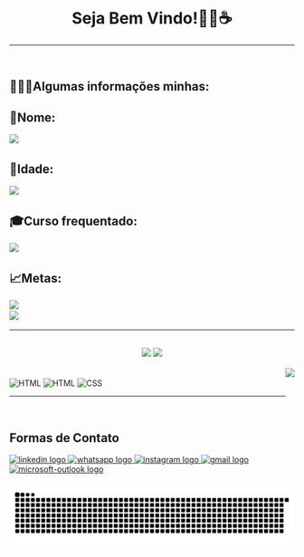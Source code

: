 <h1 align="center">Seja Bem Vindo!👨‍💻☕</h1>

---
<br>
<h2 align="left">🙋🏻‍♂️Algumas informações minhas:</h2>

###

<h2 align="left">👾Nome:</h2>
<img src="https://img.shields.io/static/v1?label=Overview&message=Bruno Luis&color=8A2BE2&style=for-the-badge&logo=GitHub">

###

<h2 align="left">📅Idade:</h2>
<img src="https://img.shields.io/static/v1?label=Overview&message=17 anos&color=8A2BE2&style=for-the-badge&logo=GitHub">

###

<h2 align="left">🎓Curso frequentado:</h2>
<img src="https://img.shields.io/static/v1?label=Overview&message=DevClub - Rodolfo Mori&color=8A2BE2&style=for-the-badge&logo=GitHub">

###

<h2 align="left">📈Metas:</h2>
<img src="https://img.shields.io/static/v1?label=Overview&message=Primeiro Emprego&color=8A2BE2&style=for-the-badge&logo=GitHub">
<br>
<img src="https://img.shields.io/static/v1?label=Overview&message=Ser Full-Stack&color=8A2BE2&style=for-the-badge&logo=GitHub">

---
<br>

<div align="center">
  <img height="140em" src="https://github-readme-stats.vercel.app/api?username=GomesB07&show_icons=true&theme=highcontrast&include_all_commits=true&count_private=true"/>
  <img height="140em" src="https://github-readme-stats.vercel.app/api/top-langs/?username=GomesB07&layout=compact&langs_count=7&theme=highcontrast"/>
</div>

<br>

<img align="right" height="120" src="https://user-images.githubusercontent.com/93354781/139967887-3c73c17c-d82b-4b46-ac35-40669f06e941.gif"  />

<div style="display: inline_block"><br>
 <img align="center" alt="HTML" src="https://img.shields.io/badge/JavaScript-323330?style=for-the-badge&logo=javascript&logoColor=F7DF1E">
	<img align="center" alt="HTML" src="https://img.shields.io/badge/HTML5-E34F26?style=for-the-badge&logo=html5&logoColor=white">
 <img align="center" alt="CSS" src="https://img.shields.io/badge/CSS3-1572B6?style=for-the-badge&logo=css3&logoColor=white">
</div>

---
<br>

<h2>Formas de Contato</h2>

<div align="left">
  <a href="https://www.linkedin.com/in/bruno-luis-07/" target="_blank">
    <img src="https://img.shields.io/static/v1?message=LinkedIn&logo=linkedin&label=&color=0077B5&logoColor=white&labelColor=&style=for-the-badge" height="30" alt="linkedin logo"  />
  </a>
  <a href="https://api.whatsapp.com/send?phone=5511980587706" target="_blank">
    <img src="https://img.shields.io/static/v1?message=Whatsapp&logo=whatsapp&label=&color=25D366&logoColor=white&labelColor=&style=for-the-badge" height="30" alt="whatsapp logo"  />
  </a>
  <a href="https://www.instagram.com/b_gomes75/" target="_blank">
    <img src="https://img.shields.io/static/v1?message=Instagram&logo=instagram&label=&color=E4405F&logoColor=white&labelColor=&style=for-the-badge" height="30" alt="instagram logo"  />
  </a>
  <a href="mailto:bruno.dev07@gmail.com?subject=Hello%20again" target="_blank">
    <img src="https://img.shields.io/static/v1?message=Gmail&logo=gmail&label=&color=D14836&logoColor=white&labelColor=&style=for-the-badge" height="30" alt="gmail logo"  />
  </a>
  <a href="mailto:brunno.luckas@hotmail.com?subject=Hello%20again" target="_blank">
    <img src="https://img.shields.io/static/v1?message=Outlook&logo=microsoft-outlook&label=&color=0078D4&logoColor=white&labelColor=&style=for-the-badge" height="30" alt="microsoft-outlook logo"  />
  </a>
</div>

###

 ![Snake animation](https://github.com/GomesB07/GomesB07/blob/output/github-contribution-grid-snake.svg)

